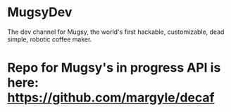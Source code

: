 # MugsyDev
The dev channel for Mugsy, the world's first hackable, customizable, dead simple, robotic coffee maker.

# Repo for Mugsy's in progress API is here: https://github.com/margyle/decaf
